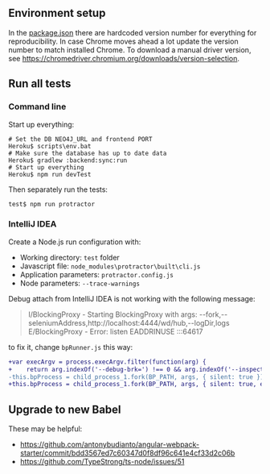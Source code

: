 ## Environment setup
In the [package.json](package.json) there are hardcoded version number for everything for reproducibility. In case Chrome moves ahead a lot update the version number to match installed Chrome. To download a manual driver version, see https://chromedriver.chromium.org/downloads/version-selection.

## Run all tests

### Command line

Start up everything:
```console
# Set the DB NEO4J_URL and frontend PORT
Heroku$ scripts\env.bat
# Make sure the database has up to date data
Heroku$ gradlew :backend:sync:run
# Start up everything
Heroku$ npm run devTest
```
Then separately run the tests:
```console
test$ npm run protractor
```

### IntelliJ IDEA

Create a Node.js run configuration with:
 * Working directory: `test` folder
 * Javascript file: `node_modules\protractor\built\cli.js`
 * Application parameters: `protractor.config.js`
 * Node parameters: `--trace-warnings`

Debug attach from IntelliJ IDEA is not working with the following message:

> I/BlockingProxy - Starting BlockingProxy with args: --fork,--seleniumAddress,http://localhost:4444/wd/hub,--logDir,logs
> E/BlockingProxy - Error: listen EADDRINUSE :::64617

to fix it, change `bpRunner.js` this way:

```diff
+var execArgv = process.execArgv.filter(function(arg) {
+    return arg.indexOf('--debug-brk=') !== 0 && arg.indexOf('--inspect') !== 0; });
-this.bpProcess = child_process_1.fork(BP_PATH, args, { silent: true });
+this.bpProcess = child_process_1.fork(BP_PATH, args, { silent: true, execArgv });
```

## Upgrade to new Babel

These may be helpful:

 * https://github.com/antonybudianto/angular-webpack-starter/commit/bdd3567ed7c60347d0f8df96c641e4cf33d2c06b
 * https://github.com/TypeStrong/ts-node/issues/51
